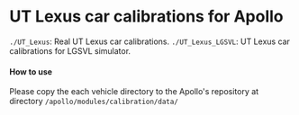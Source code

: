 
# UT Lexus car calibrations for Apollo

`./UT_Lexus`: Real UT Lexus car calibrations.
`./UT_Lexus_LGSVL`: UT Lexus car calibrations for LGSVL simulator.

#### How to use
Please copy the each vehicle directory to the Apollo's repository at directory `/apollo/modules/calibration/data/`


